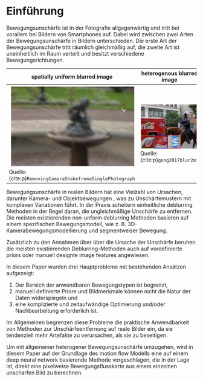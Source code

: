 # Einführung

Bewegungsunschärfe ist in der Fotografie allgegenwärtig und tritt bei vorallem bei Bildern von Smartphones auf. Dabei wird zwischen zwei Arten der Bewegungsunschärfe in Bildern unterschieden. Die erste Art der Bewegungsunschärfe tritt räumlich gleichmäßig auf, die zweite Art ist uneinheitlich im Raum verteilt und besitzt verschiedene Bewegungsrichtungen.


| spatially uniform blurred image | heterogenous blurred image |
| - | - |
| ![spatially uniform blurred image](./images/blurredImage1.PNG) Quelle: {cite:p}`RemovingCameraShakefromaSinglePhotograph` | ![heterogenous blurred image](./images/heterogenousBlurImage1.PNG) Quelle: {cite:p}`gong2017blur2mf` |





Bewegungsunschärfe in realen Bildern hat eine Vielzahl von Ursachen, darunter Kamera- und Objektbewegungen , was zu Unschärfemustern mit komplexen Variationen führt. In der Praxis scheitern einheitliche deblurring Methoden in der Regel daran, die ungleichmäßige Unschärfe zu entfernen. Die meisten existierenden non-unform deblurring Methoden basieren auf einem spezifischen Bewegungsmodell, wie z. B. 3D-Kamerabewegungsmodellierung und segmentweiser Bewegung.


Zusätzlich zu den Annahmen über über die Ursache der Unschärfe beruhen die meisten existierenden Deblurring-Methoden auch auf vordefinierte priors oder manuell designte image features angewiesen.


In diesem Paper wurden drei Hauptprobleme mit bestehenden Ansätzen aufgezeigt: 
1) Der Bereich der anwendbaren Bewegungstypen ist begrenzt,  
2) manuell definierte Priore und Bildmerkmale können nicht die Natur der Daten widerspiegeln und  
3) eine komplizierte und zeitaufwändige Optimierung und/oder Nachbearbeitung erforderlich ist.  

Im Allgemeinen begrenzen diese Probleme die praktische Anwendbarkeit von Methoden zur Unschärfeentfernung auf reale Bilder ein, da sie tendenziell mehr Artefakte zu verursachen, als sie zu beseitigen.


Um mit allgemeiner heterogener Bewegungsunschärfe umzugehen, wird in diesem Paper auf der Grundlage des motion flow Modells eine auf einem deep neural network basierende Methode vorgeschlagen, die in der Lage ist, direkt eine pixelweise Bewegungsflusskarte aus einem einzelnen unscharfen Bild zu berechnen.
